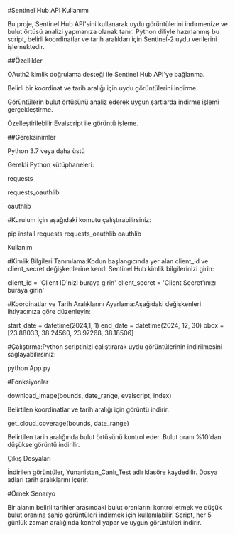 #Sentinel Hub API Kullanımı

Bu proje, Sentinel Hub API'sini kullanarak uydu görüntülerini indirmenize ve bulut örtüsü analizi yapmanıza olanak tanır. Python diliyle hazırlanmış bu script, belirli koordinatlar ve tarih aralıkları için Sentinel-2 uydu verilerini işlemektedir.

##Özellikler

OAuth2 kimlik doğrulama desteği ile Sentinel Hub API'ye bağlanma.

Belirli bir koordinat ve tarih aralığı için uydu görüntülerini indirme.

Görüntülerin bulut örtüsünü analiz ederek uygun şartlarda indirme işlemi gerçekleştirme.

Özelleştirilebilir Evalscript ile görüntü işleme.

##Gereksinimler

Python 3.7 veya daha üstü

Gerekli Python kütüphaneleri:

requests

requests_oauthlib

oauthlib

#Kurulum için aşağıdaki komutu çalıştırabilirsiniz:

pip install requests requests_oauthlib oauthlib

Kullanım

#Kimlik Bilgileri Tanımlama:Kodun başlangıcında yer alan client_id ve client_secret değişkenlerine kendi Sentinel Hub kimlik bilgilerinizi girin:

client_id = 'Client ID'nizi buraya girin'
client_secret = 'Client Secret'ınızı buraya girin'

#Koordinatlar ve Tarih Aralıklarını Ayarlama:Aşağıdaki değişkenleri ihtiyacınıza göre düzenleyin:

start_date = datetime(2024,1, 1)
end_date = datetime(2024, 12, 30)
bbox = [23.88033, 38.24560, 23.97268, 38.18506]

#Çalıştırma:Python scriptinizi çalıştırarak uydu görüntülerinin indirilmesini sağlayabilirsiniz:

python App.py

#Fonksiyonlar

download_image(bounds, date_range, evalscript, index)

Belirtilen koordinatlar ve tarih aralığı için görüntü indirir.

get_cloud_coverage(bounds, date_range)

Belirtilen tarih aralığında bulut örtüsünü kontrol eder. Bulut oranı %10'dan düşükse görüntü indirilir.

Çıkış Dosyaları

İndirilen görüntüler, Yunanistan_Canlı_Test adlı klasöre kaydedilir. Dosya adları tarih aralıklarını içerir.

#Örnek Senaryo

Bir alanın belirli tarihler arasındaki bulut oranlarını kontrol etmek ve düşük bulut oranına sahip görüntüleri indirmek için kullanılabilir. Script, her 5 günlük zaman aralığında kontrol yapar ve uygun görüntüleri indirir.

